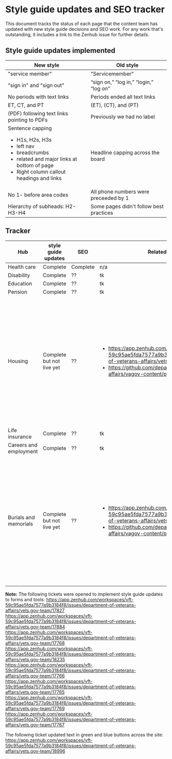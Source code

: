 # Style guide updates and SEO tracker

This document tracks the status of each page that the content team has updated with new style guide decisions and SEO work. For any work that's outstanding, it includes a link to the Zenhub issue for further details.

## Style guide updates implemented

| New style | Old style|
| --- | --- |
| "service member" | "Servicemember" |
| "sign in" and "sign out" | “sign on,” “log in,” “login,” “log on” |
| No periods with text links | Periods ended all text links |
| ET, CT, and PT | (ET), (CT), and (PT) |
| (PDF) following text links pointing to PDFs | Previously we had no label | 
| Sentence capping <ul> <li> H1s, H2s, H3s </li><li> left nav </li><li> breadcrumbs </li><li> related and major links at bottom of page </li><li> Right column callout headings and links </li></ul> | Headline capping across the board | 
| No 1- before area codes | All phone numbers were preceeded by 1 |
| Hierarchy of subheads: H2-H3-H4 | Some pages didn't follow best practices |

## Tracker

| Hub | style guide updates | SEO | Related tickets | Notes |
| --- | --- | --- | --- | --- |
| Health care | Complete | Complete | n/a | notes |
| Disability | Complete | ?? | tk | notes |
| Education | Complete | ?? | tk | notes |
| Pension | Complete | ?? | tk | notes |
| Housing | Complete but not live yet | ?? | <ul> <li> https://app.zenhub.com/workspaces/vft-59c95ae5fda7577a9b3184f8/issues/department-of-veterans-affairs/vets.gov-team/16294 </li><li> https://github.com/department-of-veterans-affairs/vagov-content/pull/325 </li></ul> | Style guide updates were implemented within the parity PR posted here (second link here). We're waiting for stakeholder parity approval. Style guide updates won't go live until the content gets published in the CMS. |
| Life insurance | Complete | ?? | tk | notes |
| Careers and employment | Complete | ?? | tk | notes |
| Burials and memorials | Complete but not live yet | ?? | <ul> <li> https://app.zenhub.com/workspaces/vft-59c95ae5fda7577a9b3184f8/issues/department-of-veterans-affairs/vets.gov-team/19058 </li><li> https://github.com/department-of-veterans-affairs/vagov-content/pull/137 </li></ul> | Style guide updates were implemented within the parity PR posted here (second link here). We're waiting for stakeholder parity approval. Style guide updates won't go live until the content gets published in the CMS. |

**Note:** The following tickets were opened to implement style guide updates to forms and tools:
https://app.zenhub.com/workspaces/vft-59c95ae5fda7577a9b3184f8/issues/department-of-veterans-affairs/vets.gov-team/17827 <br>
https://app.zenhub.com/workspaces/vft-59c95ae5fda7577a9b3184f8/issues/department-of-veterans-affairs/vets.gov-team/17884 <br>
https://app.zenhub.com/workspaces/vft-59c95ae5fda7577a9b3184f8/issues/department-of-veterans-affairs/vets.gov-team/17768 <br>
https://app.zenhub.com/workspaces/vft-59c95ae5fda7577a9b3184f8/issues/department-of-veterans-affairs/vets.gov-team/18235 <br>
https://app.zenhub.com/workspaces/vft-59c95ae5fda7577a9b3184f8/issues/department-of-veterans-affairs/vets.gov-team/17766 <br>
https://app.zenhub.com/workspaces/vft-59c95ae5fda7577a9b3184f8/issues/department-of-veterans-affairs/vets.gov-team/17765 <br>
https://app.zenhub.com/workspaces/vft-59c95ae5fda7577a9b3184f8/issues/department-of-veterans-affairs/vets.gov-team/17769 <br>
https://app.zenhub.com/workspaces/vft-59c95ae5fda7577a9b3184f8/issues/department-of-veterans-affairs/vets.gov-team/17767

The following ticket updated text in green and blue buttons across the site:
https://app.zenhub.com/workspaces/vft-59c95ae5fda7577a9b3184f8/issues/department-of-veterans-affairs/vets.gov-team/18996

